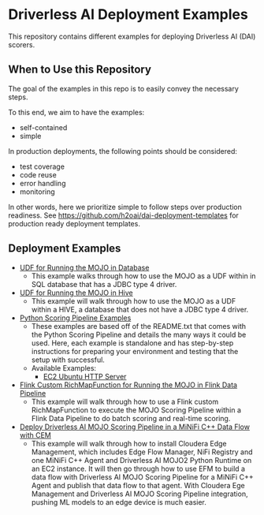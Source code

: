 # Driverless AI Deployment Examples

This repository contains different examples for deploying Driverless AI (DAI) scorers.

## When to Use this Repository

The goal of the examples in this repo is to easily convey the necessary steps.

To this end, we aim to have the examples:
 - self-contained
 - simple

In production deployments, the following points should be considered:
 - test coverage
 - code reuse
 - error handling
 - monitoring

In other words, here we prioritize simple to follow steps over production readiness.
See https://github.com/h2oai/dai-deployment-templates for production ready
deployment templates.

## Deployment Examples

- [UDF for Running the MOJO in Database](./mojo-db-udf)
   - This example walks through how to use the MOJO as a UDF within in SQL database that has a JDBC type 4 driver.
- [UDF for Running the MOJO in Hive](./mojo-db-hive)
   - This example will walk through how to use the MOJO as a UDF within a HIVE, a database that does not have a JDBC type 4 driver.
- [Python Scoring Pipeline Examples](./python-scoring-pipeline)
   - These examples are based off of the README.txt that comes with the Python Scoring Pipeline and details the many ways it could be used. Here, each example is standalone and has step-by-step instructions for preparing your environment and testing that the setup with successful.
   - Available Examples:
      - [EC2 Ubuntu HTTP Server](./python-scoring-pipeline/http_ec2_ubuntu.md)
- [Flink Custom RichMapFunction for Running the MOJO in Flink Data Pipeline](./mojo-flink)
   - This example will walk through how to use a Flink custom RichMapFunction to execute the MOJO Scoring Pipeline within a Flink Data Pipeline to do batch scoring and real-time scoring.
- [Deploy Driverless AI MOJO Scoring Pipeline in a MiNiFi C++ Data Flow with CEM](./mojo-py-minificpp)
   - This example will walk through how to install Cloudera Edge Management, which includes Edge Flow Manager, NiFi Registry and one MiNiFi C++ Agent and Driverless AI MOJO2 Python Runtime on an EC2 instance. It will then go through how to use EFM to build a data flow with Driverless AI MOJO Scoring Pipeline for a MiNiFi C++ Agent and publish that data flow to that agent. With Cloudera Ege Management and Driverless AI MOJO Scoring Pipeline integration, pushing ML models to an edge device is much easier.
